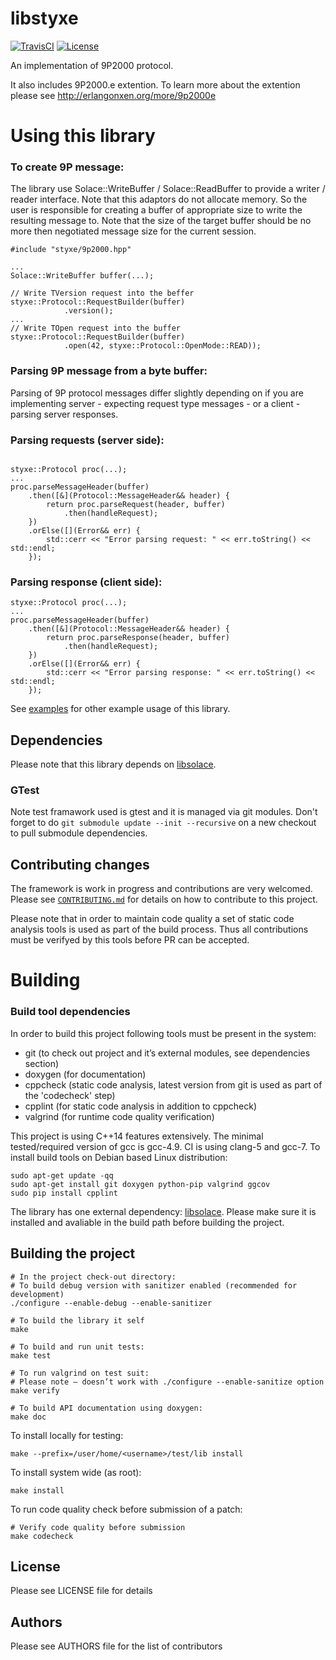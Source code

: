 libstyxe
==================
[![TravisCI][travis-shield]][travis-link]
[![License][license-shield]][license-link]

[travis-shield]: https://travis-ci.org/abbyssoul/libstyxe.png?branch=master
[travis-link]: https://travis-ci.org/abbyssoul/libstyxe
[license-shield]: https://img.shields.io/badge/License-Apache%202.0-blue.svg
[license-link]: https://opensource.org/licenses/Apache-2.0

An implementation of 9P2000 protocol.

It also includes 9P2000.e extention. To learn more about the extention please see http://erlangonxen.org/more/9p2000e

# Using this library

### To create 9P message:
The library use Solace::WriteBuffer / Solace::ReadBuffer to provide a writer / reader interface.
Note that this adaptors do not allocate memory. So the user is responsible for creating a
buffer of appropriate size to write the resulting message to.
Note that the size of the target buffer should be no more then negotiated message size for the current session.


```
#include "styxe/9p2000.hpp"

...
Solace::WriteBuffer buffer(...);

// Write TVersion request into the beffer
styxe::Protocol::RequestBuilder(buffer)
            .version();
...
// Write TOpen request into the buffer
styxe::Protocol::RequestBuilder(buffer)
            .open(42, styxe::Protocol::OpenMode::READ));

```

### Parsing 9P message from a byte buffer:
Parsing of 9P protocol messages differ slightly depending on if you are implementing server - expecting request type messages - or a client - parsing server responses.

### Parsing requests (server side):
```

styxe::Protocol proc(...);
...
proc.parseMessageHeader(buffer)
    .then([&](Protocol::MessageHeader&& header) {
        return proc.parseRequest(header, buffer)
            .then(handleRequest);
    })
    .orElse([](Error&& err) {
        std::cerr << "Error parsing request: " << err.toString() << std::endl;
    });
```
### Parsing response (client side):
```
styxe::Protocol proc(...);
...
proc.parseMessageHeader(buffer)
    .then([&](Protocol::MessageHeader&& header) {
        return proc.parseResponse(header, buffer)
            .then(handleRequest);
    })
    .orElse([](Error&& err) {
        std::cerr << "Error parsing response: " << err.toString() << std::endl;
    });
```

See [examples](docs/examples.md) for other example usage of this library.


## Dependencies
Please note that this library depends on [libsolace](https://github.com/abbyssoul/libsolace).

### GTest
Note test framawork used is gtest and it is managed via git modules.
Don't forget to do `git submodule update --init --recursive` on a new checkout to pull submodule dependencies.


## Contributing changes
The framework is work in progress and contributions are very welcomed.
Please see  [`CONTRIBUTING.md`](CONTRIBUTING.md) for details on how to contribute to
this project.

Please note that in order to maintain code quality a set of static code analysis tools is used as part of the build process.
Thus all contributions must be verifyed by this tools before PR can be accepted.


# Building

### Build tool dependencies
In order to build this project following tools must be present in the system:
* git (to check out project and it’s external modules, see dependencies section)
* doxygen (for documentation)
* cppcheck (static code analysis, latest version from git is used as part of the 'codecheck' step)
* cpplint (for static code analysis in addition to cppcheck)
* valgrind (for runtime code quality verification)

This project is using C++14 features extensively. The minimal tested/required version of gcc is gcc-4.9.
CI is using clang-5 and gcc-7.
To install build tools on Debian based Linux distribution:
```shell
sudo apt-get update -qq
sudo apt-get install git doxygen python-pip valgrind ggcov
sudo pip install cpplint
```

The library has one external dependency: [libsolace](https://github.com/abbyssoul/libsolace).
Please make sure it is installed and avaliable in the build path before building the project.

## Building the project
```shell
# In the project check-out directory:
# To build debug version with sanitizer enabled (recommended for development)
./configure --enable-debug --enable-sanitizer

# To build the library it self
make

# To build and run unit tests:
make test

# To run valgrind on test suit:
# Please note – doesn’t work with ./configure --enable-sanitize option
make verify

# To build API documentation using doxygen:
make doc
```

To install locally for testing:
```shell
make --prefix=/user/home/<username>/test/lib install
```
To install system wide (as root):
```shell
make install
```
To run code quality check before submission of a patch:
```shell
# Verify code quality before submission
make codecheck
```


## License
Please see LICENSE file for details


## Authors
Please see AUTHORS file for the list of contributors
